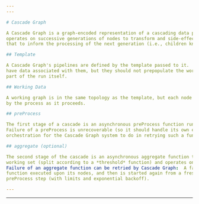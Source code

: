 ```yaml
---
---

# Cascade Graph

A Cascade Graph is a graph-encoded representation of a cascading data pipeline ... one which conceptually
operates on successive generations of nodes to transform and side-effect them, then uses the results of
that to inform the processing of the next generation (i.e., children know the results of their parents).

## Template

A Cascade Graph's pipelines are defined by the template passed to it.  Nodes and Edges in the pipeline can
have data associated with them, but they should not prepopulate the working data that will be set as
part of the run itself.

## Working Data

A working graph is in the same topology as the template, but each node has additional data that is side-effected
by the process as it proceeds.

## preProcess

The first stage of a cascade is an asynchronous preProcess function run on each node **individually**.
Failure of a preProcess is unrecoverable (so it should handle its own exceptions), since there is no
orchestration for the Cascade Graph system to do in retrying such a function.

## aggregate (optional)

The second stage of the cascade is an asynchronous aggregate function that runs on subGraphs of the
working set (split according to a *threshold* function) and operates on many nodes simultaneously.
Failure of an aggregate function can be retried by Cascade Graph:  A failed graph has the *retry*
function executed upon its nodes, and then is started again from a fresh copy of template at the
preProcess step (with limits and exponential backoff).

---
```

---